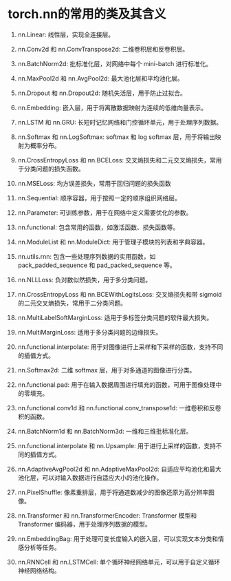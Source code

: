 # torch.nn的常用的类及其含义

1. nn.Linear: 线性层，实现全连接层。

2. nn.Conv2d 和 nn.ConvTranspose2d: 二维卷积层和反卷积层。

3. nn.BatchNorm2d: 批标准化层，对网络中每个 mini-batch 进行标准化。

4. nn.MaxPool2d 和 nn.AvgPool2d: 最大池化层和平均池化层。

5. nn.Dropout 和 nn.Dropout2d: 随机失活层，用于防止过拟合。

6. nn.Embedding: 嵌入层，用于将离散数据映射为连续的低维向量表示。

7. nn.LSTM 和 nn.GRU: 长短时记忆网络和门控循环单元，用于处理序列数据。

8. nn.Softmax 和 nn.LogSoftmax: softmax 和 log softmax 层，用于将输出映射为概率分布。

9. nn.CrossEntropyLoss 和 nn.BCELoss: 交叉熵损失和二元交叉熵损失，常用于分类问题的损失函数。

10. nn.MSELoss: 均方误差损失，常用于回归问题的损失函数

11. nn.Sequential: 顺序容器，用于按照一定的顺序组织网络层。

12. nn.Parameter: 可训练参数，用于在网络中定义需要优化的参数。

13. nn.functional: 包含常用的函数，如激活函数、损失函数等。

14. nn.ModuleList 和 nn.ModuleDict: 用于管理子模块的列表和字典容器。

15. nn.utils.rnn: 包含一些处理序列数据的实用函数，如 pack_padded_sequence 和 pad_packed_sequence 等。

16. nn.NLLLoss: 负对数似然损失，用于多分类问题。

17. nn.CrossEntropyLoss 和 nn.BCEWithLogitsLoss: 交叉熵损失和带 sigmoid 的二元交叉熵损失，常用于二分类问题。

18. nn.MultiLabelSoftMarginLoss: 适用于多标签分类问题的软件最大损失。

19. nn.MultiMarginLoss: 适用于多分类问题的边缘损失。

20. nn.functional.interpolate: 用于对图像进行上采样和下采样的函数，支持不同的插值方式。

21. nn.Softmax2d: 二维 softmax 层，用于对多通道的图像进行分类。

22. nn.functional.pad: 用于在输入数据周围进行填充的函数，可用于图像处理中的零填充。

23. nn.functional.conv1d 和 nn.functional.conv_transpose1d: 一维卷积和反卷积的函数。

24. nn.BatchNorm1d 和 nn.BatchNorm3d: 一维和三维批标准化层。

25. nn.functional.interpolate 和 nn.Upsample: 用于进行上采样的函数，支持不同的插值方式。

26. nn.AdaptiveAvgPool2d 和 nn.AdaptiveMaxPool2d: 自适应平均池化和最大池化层，可以对输入数据进行自适应大小的池化操作。

27. nn.PixelShuffle: 像素重排层，用于将通道数减少的图像还原为高分辨率图像。

28. nn.Transformer 和 nn.TransformerEncoder: Transformer 模型和 Transformer 编码器，用于处理序列数据的模型。

29. nn.EmbeddingBag: 用于处理可变长度输入的嵌入层，可以实现文本分类和情感分析等任务。

30. nn.RNNCell 和 nn.LSTMCell: 单个循环神经网络单元，可以用于自定义循环神经网络结构。